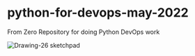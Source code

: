 # python-for-devops-may-2022
From Zero Repository for doing Python DevOps work

![Drawing-26 sketchpad](https://user-images.githubusercontent.com/58792/166920160-e5fb017e-4b83-4e09-9b9f-32a0f846293a.png)
